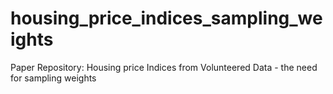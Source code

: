 # housing_price_indices_sampling_weights
Paper Repository: Housing price Indices from Volunteered Data - the need for sampling weights
